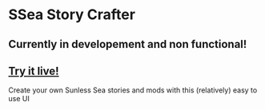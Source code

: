 # SSea Story Crafter

## **Currently in developement and non functional!**

## [Try it live!](http://magicjinn.github.io/SSea-Story-Crafter)

Create your own Sunless Sea stories and mods with this (relatively) easy to use UI
